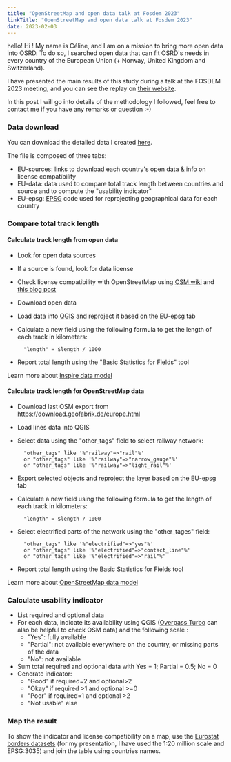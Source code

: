```yaml
---
title: "OpenStreetMap and open data talk at Fosdem 2023"
linkTitle: "OpenStreetMap and open data talk at Fosdem 2023"
date: 2023-02-03
---
```

hello!
Hi ! My name is Céline, and I am on a mission to bring more open data into OSRD. To do so, I searched open data that can fit OSRD's needs in every country of the European Union (+ Norway, United Kingdom and Switzerland).

I have presented the main results of this study during a talk at the FOSDEM 2023 meeting, and you can see the replay on [their website](https://fosdem.org/2023/schedule/track/railways_and_open_transport/).

In this post I will go into details of the methodology I followed, feel free to contact me if you have any remarks or question :-)

### Data download
You can download the detailed data I created [here](/files/EU-open-data.xlsx).

The file is composed of three tabs:
- EU-sources: links to download each country's open data & info on license compatibility
- EU-data: data used to compare total track length between countries and source and to compute the "usability indicator" 
- EU-epsg: [EPSG](https://en.wikipedia.org/wiki/EPSG_Geodetic_Parameter_Dataset) code used for reprojecting geographical data for each country

### Compare total track length
#### Calculate track length from open data
- Look for open data sources
- If a source is found, look for data license
- Check license compatibility with OpenStreetMap using [OSM wiki](https://wiki.openstreetmap.org/wiki/Import/ODbL_Compatibility) and [this blog post](https://blog.openstreetmap.org/2017/03/17/use-of-cc-by-data/)
- Download open data
- Load data into [QGIS](https://qgis.org/en/site/) and reproject it based on the EU-epsg tab
- Calculate a new field using the following formula to get the length of each track in kilometers:

        "length" = $length / 1000 
- Report total length using the "Basic Statistics for Fields" tool

Learn more about [Inspire data model](https://inspire.ec.europa.eu/file/1723/download?token=0GOYYbMF)
#### Calculate track length for OpenStreetMap data
- Download last OSM export from https://download.geofabrik.de/europe.html
- Load lines data into QGIS
- Select data using the "other_tags" field to select railway network: 

        "other_tags" like '%"railway"=>"rail"%'
        or "other_tags" like '%"railway"=>"narrow_gauge"%'
        or "other_tags" like '%"railway"=>"light_rail"%'
- Export selected objects and reproject the layer based on the EU-epsg tab
- Calculate a new field using the following formula to get the length of each track in kilometers:

        "length" = $length / 1000 
- Select electrified parts of the network using the "other_tages" field: 

        "other_tags" like '%"electrified"=>"yes"%'
        or "other_tags" like '%"electrified"=>"contact_line"%'
        or "other_tags" like '%"electrified"=>"rail"%'
- Report total length using the Basic Statistics for Fields tool


Learn more about [OpenStreetMap data model](https://wiki.openstreetmap.org/wiki/OpenRailwayMap/Tagging)

### Calculate usability indicator
- List required and optional data
- For each data, indicate its availability using QGIS ([Overpass Turbo](https://overpass-turbo.eu/) can also be helpful to check OSM data) and the following scale :
  - "Yes": fully available
  - "Partial": not available everywhere on the country, or missing parts of the data
  - "No": not available
- Sum total required and optional data with Yes = 1; Partial = 0.5; No = 0
- Generate indicator: 
  - "Good" if required=2 and optional>2
  - "Okay" if required >1 and optional >=0
  - "Poor" if required=1 and optional >2
  - "Not usable" else

### Map the result
To show the indicator and license compatibility on a map, use the [Eurostat borders datasets](https://ec.europa.eu/eurostat/web/gisco/geodata/reference-data/administrative-units-statistical-units/countries) (for my presentation, I have used the 1:20 million scale and EPSG:3035) and join the table using countries names.
